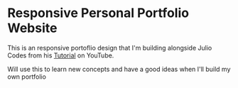 # Responsive Personal Portfolio Website 

This is an responsive portoflio design that I'm building alongside Julio Codes from his [Tutorial](https://www.youtube.com/watch?v=T7PnWnTgusc) on YouTube.

Will use this to learn new concepts and have a good ideas when I'll build my own portfolio